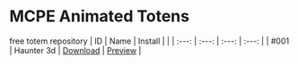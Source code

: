 # MCPE Animated Totens
free totem repository
| ID | Name | Install |  |
| :---: | :---: | :---: | :---: |
| #001 | Haunter 3d | [Download](https://drive.usercontent.google.com/u/2/uc?id=1QLl1QwcieTcE8TK-TL9VuYVgoiuzphN4&export=download) | [Preview](https://drive.google.com/file/d/1bzfSGMDvbRXeOGQF8NrJdjY5qxCcQDnI/view?usp=sharing) |
